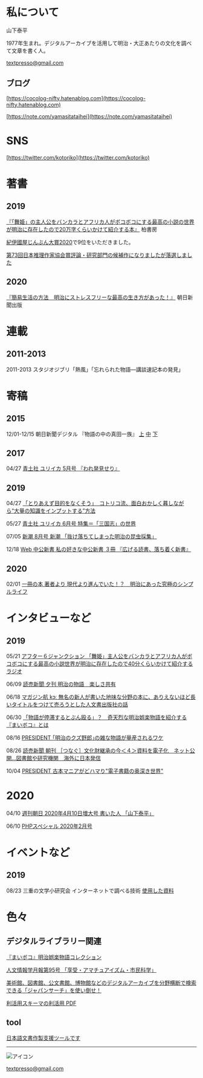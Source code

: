 # 私について

山下泰平

1977年生まれ。デジタルアーカイブを活用して明治・大正あたりの文化を調べて文章を書く人。

textpresso@gmail.com

## ブログ
[https://cocolog-nifty.hatenablog.com](https://cocolog-nifty.hatenablog.com)

[https://note.com/yamasitataihei](https://note.com/yamasitataihei)

# SNS

[https://twitter.com/kotoriko](https://twitter.com/kotoriko)

# 著書

## 2019

[『「舞姫」の主人公をバンカラとアフリカ人がボコボコにする最高の小説の世界が明治に存在したので20万字くらいかけて紹介する本』](https://amzn.to/2QWzIjN) 柏書房

[紀伊國屋じんぶん大賞2020](https://www.kinokuniya.co.jp/c/jinbun2020/)で9位をいただきました。

[第73回日本推理作家協会賞評論・研究部門の候補作になりましたが落選しました](http://www.kashiwashobo.co.jp/news/n34073.html)

## 2020
[『簡易生活の方法　明治にストレスフリーな最高の生き方があった！』](https://amzn.to/374Xv5U) 朝日新聞出版 

# 連載

## 2011-2013

2011-2013 スタジオジブリ「熱風」「忘れられた物語―講談速記本の発見」


# 寄稿

## 2015

12/01-12/15 朝日新聞デジタル 『物語の中の真田一族』 [上](http://www.asahi.com/special/sanada/tales-of-sanada-part1.html) [中](http://www.asahi.com/special/sanada/tales-of-sanada-part2.html) [下](http://www.asahi.com/special/sanada/tales-of-sanada-part3.html)

## 2017

04/27 [青土社 ユリイカ 5月号 『われ発見せり』](http://www.seidosha.co.jp/book/index.php?id=3039)

## 2019

04/27 [「とりあえず目的をなくそう」　コトリコ流、面白おかしく暮しながら“大量の知識をインプットする”方法](https://nlab.itmedia.co.jp/nl/articles/1904/27/news012.html)

05/27 [青土社 ユリイカ 6月号 特集＝「三国志」の世界](http://www.seidosha.co.jp/book/index.php?id=3303)

07/05 [新潮 8月号 新潮 「抜け落ちてしまった明治の昆虫採集」](https://www.shinchosha.co.jp/shincho/backnumber/20190705/)

12/18 [Web 中公新書 私の好きな中公新書 ３冊 『広げる読書、落ち着く新書』](http://www.chuko.co.jp/shinsho/portal/113176.html)

## 2020

02/01 [一冊の本 著者より 現代より進んでいた！？　明治にあった究極のシンプルライフ](https://dot.asahi.com/1satsu/tyosya/2020013100080.html)

# インタビューなど

## 2019

05/21 [アフター６ジャンクション 「舞姫」主人公をバンカラとアフリカ人がボコボコにする最高の小説世界が明治に存在したので40分くらいかけて紹介するラジオ](https://www.tbsradio.jp/372592)

06/09 [読売新聞 夕刊  明治の物語　楽しさ共有](https://www.yomiuri.co.jp/local/kyoto/feature/CO021791/20190608-OYTAT50036/)

06/18 [マガジン航 kɔː 無名の新人が書いた地味な分野の本に、ありえないほど長いタイトルをつけて売ろうとした人文書出版社の話](https://magazine-k.jp/2019/06/18/mai-boko/)

06/30 [「物語が停滞するとぶん殴る」？　奇天烈な明治娯楽物語を紹介する『まいボコ』とは](https://dot.asahi.com/aera/2019062700082.html)

08/16 [PRESIDENT  ｢明治のクズ野郎｣の雑な物語が量産されるワケ](https://president.jp/articles/-/29583)

08/26 [読売新聞 朝刊 ［つなぐ］文化財継承の今＜４＞資料を電子化　ネット公開…図書館や研究機関　海外に日本発信](https://www.yomiuri.co.jp/culture/20190825-OYT8T50062/)

10/04 [PRESIDENT 古本マニアがどハマり"電子書籍の奥深き世界" ](https://president.jp/articles/-/30139)

# 2020

04/10 [週刊朝日 2020年4月10日増大号 書いた人 「山下泰平」](https://publications.asahi.com/ecs/detail/?item_id=21858)

06/10 [PHPスペシャル 2020年2月号 ](https://www.php.co.jp/magazine/phpsp/?unique_issue_id=05425)

# イベントなど

## 2019

08/23 三重の文学小研究会 インターネットで調べる技術 [使用した資料](s01.pdf)
	
# 色々

## デジタルライブラリー関連

[『まいボコ』明治娯楽物語コレクション](http://www.kanzaki.com/works/2016/pub/image-annotator?u=/works/2019/annot/myboco-collection.json)

[人文情報学月報第95号 「享受・アマチュアイズム・市民科学」](https://www.dhii.jp/DHM/dhm95)

[美術館、図書館、公文書館、博物館などのデジタルアーカイブを分野横断で検索できる「ジャパンサーチ」を使い倒せ！](https://hon.jp/news/1.0/0/25775)

[利活用スキーマの利活用 PDF](https://www.ndl.go.jp/jp/event/events/20190717_xenon_limited_partners_kanzaki.pdf)

## tool

[日本語文書作製支援ツールです](https://github.com/ichibeikatura/nhgm)

---

![アイコン](https://avatars3.githubusercontent.com/u/8539891?s=400&u=72e01a44816cc3b790f74f80bdac7e6de1a16cfd&v=4)

textpresso@gmail.com

